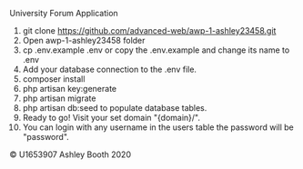 University Forum Application

1. git clone https://github.com/advanced-web/awp-1-ashley23458.git
2. Open awp-1-ashley23458 folder 
3. cp .env.example .env  or copy the .env.example and change its name to .env
4. Add your database connection to the .env file.
5. composer install
6. php artisan key:generate
7. php artisan migrate
8. php artisan db:seed to populate database tables.
9. Ready to go! Visit your set domain "{domain}/".
10. You can login with any username in the users table the password will be "password".

© U1653907 Ashley Booth 2020
